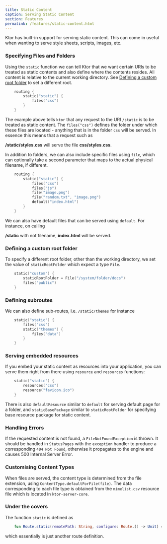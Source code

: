 ```yaml
---
title: Static Content
caption: Serving Static Content   
section: Features
permalink: /features/static-content.html
---
```


Ktor has built-in support for serving static content. This can come in useful when wanting to serve style sheets, scripts, images, etc. 

### Specifying Files and Folders

Using the `static` function we can tell Ktor that we want certain URIs to be treated as static contents and also define where the contents resides. All content is relative to the current working directory. 
See [Defining a custom root folder](#defining-a-custom-root-folder) to set a different root. 
      
```kotlin
    routing {
        static("static") {
            files("css") 
        }
    }
```

The example above tells `ktor` that any request to the URI `/static` is to be treated as static content. The `files("css")` defines the folder under which these files
 are located - anything that is in the folder `css` will be served. In essence this means that a request such as
 

**/static/styles.css** will serve the file **css/styles.css**. 

In addition to folders, we can also include specific files using `file`, which can optionally take a second parameter that maps to the actual physical filename, if different.

 
```kotlin
    routing {
        static("static") {
            files("css")
            files("js")
            file("image.png")
            file("random.txt", "image.png")
            default("index.html")
        }
    }
```

We can also have default files that can be served using `default`. For instance, on calling

**/static** with not filename,  **index.html** will be served.

### Defining a custom root folder

To specify a different root folder, other than the working directory, we set the value of `staticRootFolder` which expect a type `File`.

```kotlin
    static("custom") {
        staticRootFolder = File("/system/folder/docs")
        files("public")
    }
```

### Defining subroutes

We can also define sub-routes, i.e. `/static/themes` for instance

```kotlin
    static("static") {
        files("css")
        static("themes") {
            files("data")
        }
    }
```

### Serving embedded resources

If you embed your static content as resources into your application, you can serve them right from there using `resource` and `resources` 
functions:

```kotlin
    static("static") {
        resources("css")
        resource("favicon.ico")
    }
```

There is also `defaultResource` similar to `default` for serving default page for a folder, 
and `staticBasePackage` similar to `staticRootFolder` for specifying base resource package for static content. 

### Handling Errors

If the requested content is not found, a `FileNotFoundException` is thrown. It should be handled in `StatusPages` with the `exception` handler 
to produce a corresponding `404 Not Found`, otherwise it propagates to the engine and causes 500 Internal Server Error. 

### Customising Content Types

When files are served, the content type is determined from the file extension, using `ContentType.defaultForFile(file)`. The data corresponding
to each file type is obtained from the `mimelist.csv` resource file which is located in `ktor-server-core`. 

### Under the covers

The function `static` is defined as

```kotlin
    fun Route.static(remotePath: String, configure: Route.() -> Unit) = route(remotePath, configure)
````

which essentially is just another route definition. 


